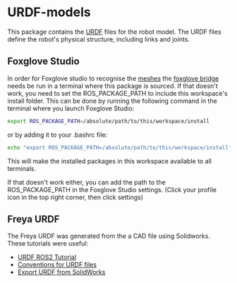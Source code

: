 # URDF-models

This package contains the [URDF](https://docs.ros.org/en/humble/Tutorials/Intermediate/URDF/URDF-Main.html) files for the robot model. The URDF files define the robot's physical structure, including links and joints.

## Foxglove Studio
In order for Foxglove studio to recognise the [meshes](./meshes/base_link.STL) the [foxglove bridge](https://foxglove.dev/docs/studio/connection/using-foxglove-bridge) needs be run in a terminal where this package is sourced. If that doesn't work, you need to set the ROS_PACKAGE_PATH to include this workspace's install folder. This can be done by running the following command in the terminal where you launch Foxglove Studio:
```bash
export ROS_PACKAGE_PATH=/absolute/path/to/this/workspace/install
```
or by adding it to your .bashrc file:
```bash
echo "export ROS_PACKAGE_PATH=/absolute/path/to/this/workspace/install" >> ~/.bashrc
```
This will make the installed packages in this workspace available to all terminals.

If that doesn't work either, you can add the path to the ROS_PACKAGE_PATH in the Foxglove Studio settings. (Click your profile icon in the top right corner, then click settings)

## Freya URDF

The Freya URDF was generated from the a CAD file using Solidworks.
These tutorials were useful:
- [URDF ROS2 Tutorial](https://docs.ros.org/en/humble/Tutorials/Intermediate/URDF/URDF-Main.html)
- [Conventions for URDF files](http://wiki.ros.org/Industrial/Tutorials/Create%20a%20URDF%20for%20an%20Industrial%20Robot)
- [Export URDF from SolidWorks](http://wiki.ros.org/sw_urdf_exporter/Tutorials/Export%20an%20Assembly)
